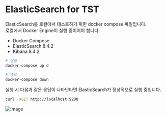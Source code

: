 # ElasticSearch for TST
ElasticSearch를 로컬에서 테스트하기 위한 docker compose 파일입니다.  
로컬에서 Docker Engine이 실행 중이어야 합니다.

- Docker Compose
- ElasticSearch 8.4.2
- Kibana 8.4.2

```bash
# 실행
docker-compose up d

# 종료
docker-compose down
```

실행 시 다음과 같은 응답이 나타난다면 ElasticSearch가 정상적으로 실행 중입니다.

```bash
curl -XGET http://localhost:9200
```

![image](https://github.com/NHN-II-TST/elasticserach-prac/assets/60968342/a6d4e974-888b-4771-befd-38e56bb8b0f3)
